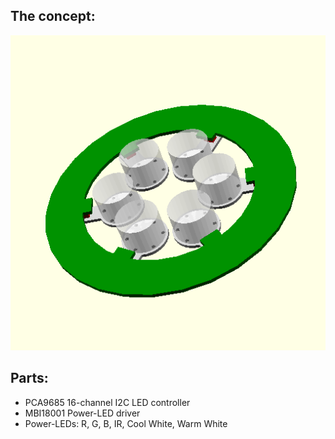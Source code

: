 ## The concept:
![rgbir-lights concept](concept.png)

## Parts:
* PCA9685 16-channel I2C LED controller
* MBI18001 Power-LED driver
* Power-LEDs: R, G, B, IR, Cool White, Warm White
